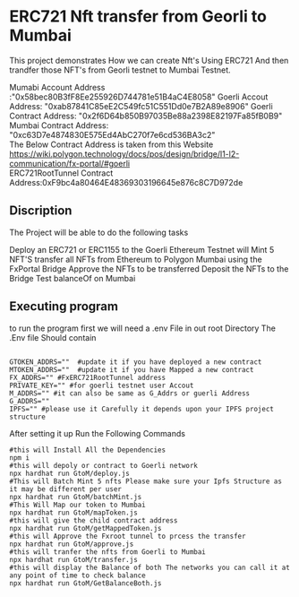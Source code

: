 # ERC721 Nft transfer from Georli to Mumbai

This project demonstrates How we can create Nft's Using ERC721 And then trandfer those NFT's from Georli testnet to Mumbai Testnet.

Mumabi Account Address :"0x58bec80B3fF8Ee255926D744781e51B4aC4E8058"
Goerli Accout Address: "0xab87841C85eE2C549fc51C551Dd0e7B2A89e8906"
Goerli Contract Address: "0x2f6D64b850B97035Be88a2398E82197Fa85fB0B9" 
Mumbai Contract Address: "0xc63D7e4874830E575Ed4AbC270f7e6cd536BA3c2"  
The Below Contract Address is taken from this Website https://wiki.polygon.technology/docs/pos/design/bridge/l1-l2-communication/fx-portal/#goerli<br/>
ERC721RootTunnel Contract Address:0xF9bc4a80464E48369303196645e876c8C7D972de

## Discription
The Project will be able to do the following tasks

Deploy an ERC721 or ERC1155 to the Goerli Ethereum Testnet
will Mint 5 NFT'S
transfer all NFTs from Ethereum to Polygon Mumbai using the FxPortal Bridge
Approve the NFTs to be transferred
Deposit the NFTs to the Bridge
Test balanceOf on Mumbai

## Executing program
to run the program first we will need a .env File in out root Directory
The .Env file Should contain
```shell

GTOKEN_ADDRS=""  #update it if you have deployed a new contract
MTOKEN_ADDRS=""  #update it if you have Mapped a new contract
FX_ADDRS="" #FxERC721RootTunnel address
PRIVATE_KEY="" #for goerli testnet user Accout
M_ADDRS="" #it can also be same as G_Addrs or guerli Address 
G_ADDRS=""
IPFS="" #please use it Carefully it depends upon your IPFS project structure 
```

After setting it up Run the Following Commands

```shell
#this will Install All the Dependencies
npm i
#this will depoly or contract to Goerli network
npx hardhat run GtoM/deploy.js
#This will Batch Mint 5 nfts Please make sure your Ipfs Structure as it may be different per user
npx hardhat run GtoM/batchMint.js
#This Will Map our token to Mumbai
npx hardhat run GtoM/mapToken.js
#this will give the child contract address
npx hardhat run GtoM/getMappedToken.js
#this will Approve the Fxroot tunnel to prcess the transfer
npx hardhat run GtoM/approve.js
#this will tranfer the nfts from Goerli to Mumbai
npx hardhat run GtoM/transfer.js
#this will display the Balance of both The networks you can call it at any point of time to check balance
npx hardhat run GtoM/GetBalanceBoth.js

```

